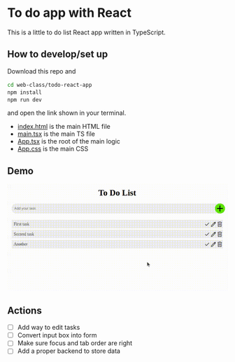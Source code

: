 # To do app with React

This is a little to do list React app written in TypeScript.

## How to develop/set up

Download this repo and

```bash
cd web-class/todo-react-app
npm install
npm run dev
```

and open the link shown in your terminal.

* [index.html](./index.html) is the main HTML file
* [main.tsx](./src/main.tsx) is the main TS file
* [App.tsx](./src/App.tsx) is the root of the main logic
* [App.css](./src/App.css) is the main CSS

## Demo

![To do app](./public/todo-app.gif "To do app")

## Actions
- [ ] Add way to edit tasks
- [ ] Convert input box into form
- [ ] Make sure focus and tab order are right
- [ ] Add a proper backend to store data

